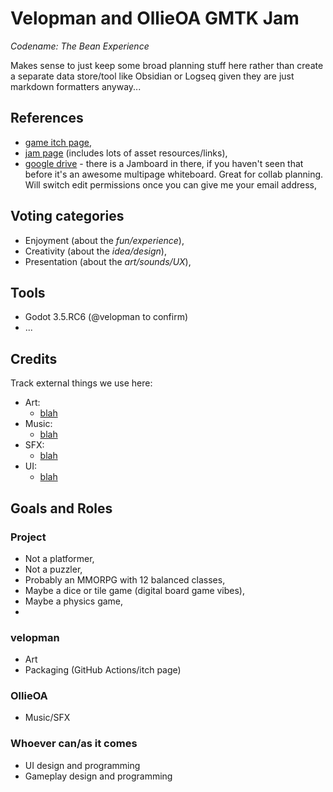 # Velopman and OllieOA GMTK Jam


_Codename: The Bean Experience_

Makes sense to just keep some broad planning stuff here rather than create a separate data store/tool like Obsidian or Logseq given they are just markdown formatters anyway...
## References

- [game itch page](https://velopman.itch.io/the-bean-experience),
- [jam page](https://itch.io/jam/gmtk-jam-2022) (includes lots of asset resources/links),
- [google drive](https://drive.google.com/drive/folders/1_MvBaYpaIbrS7xIYelNS14I_VyBNsuZm?usp=sharing) - there is a Jamboard in there, if you haven't seen that before it's an awesome multipage whiteboard. Great for collab planning. Will switch edit permissions once you can give me your email address,

## Voting categories

- Enjoyment (about the _fun/experience_),
- Creativity (about the _idea/design_),
- Presentation (about the _art/sounds/UX_),

## Tools

- Godot 3.5.RC6 (@velopman to confirm)
- ...

## Credits

Track external things we use here:

- Art:
  - [blah](https://youtu.be/dQw4w9WgXcQ)
- Music:
  - [blah](https://youtu.be/dQw4w9WgXcQ)
- SFX:
  - [blah](https://youtu.be/dQw4w9WgXcQ)
- UI:
  - [blah](https://youtu.be/dQw4w9WgXcQ)

## Goals and Roles

### Project

- Not a platformer,
- Not a puzzler,
- Probably an MMORPG with 12 balanced classes,
- Maybe a dice or tile game (digital board game vibes),
- Maybe a physics game,
- 

### velopman

- Art
- Packaging (GitHub Actions/itch page)

### OllieOA

- Music/SFX

### Whoever can/as it comes

- UI design and programming
- Gameplay design and programming